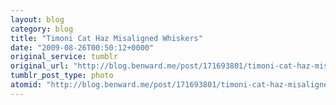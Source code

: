 ```yaml
---
layout: blog
category: blog
title: "Timoni Cat Haz Misaligned Whiskers"
date: "2009-08-26T00:50:12+0000"
original_service: tumblr
original_url: "http://blog.benward.me/post/171693801/timoni-cat-haz-misaligned-whiskers"
tumblr_post_type: photo
atomid: "http://blog.benward.me/post/171693801/timoni-cat-haz-misaligned-whiskers"
---
```

<figure class="photo">
  <img src="http://benward.me/res/tumblr/media/171693801/0.png" alt="">
</figure>


